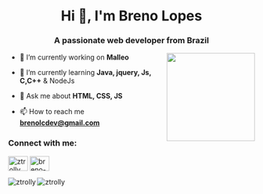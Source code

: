 <h1 align="center">Hi 👋, I'm Breno Lopes</h1>
<h3 align="center">A passionate web developer from Brazil</h3>

<image src="https://user-images.githubusercontent.com/61760048/164353961-e9206f96-b909-4424-8640-8fa24eb52679.png" width="180" align="right">


- 🔭 I’m currently working on **Malleo**

- 🌱 I’m currently learning **Java, jquery, Js, C,C++** & NodeJs

- 💬 Ask me about **HTML, CSS, JS**

- 📫 How to reach me **brenolcdev@gmail.com**



<h3 align="left">Connect with me:</h3>
<p align="left">
<a href="https://dev.to/ztrolly" target="blank"><img align="center" src="https://raw.githubusercontent.com/rahuldkjain/github-profile-readme-generator/master/src/images/icons/Social/devto.svg" alt="ztrolly" height="30" width="40" /></a>
<a href="https://linkedin.com/in/breno-lopes-do-carmo" target="blank"><img align="center" src="https://raw.githubusercontent.com/rahuldkjain/github-profile-readme-generator/master/src/images/icons/Social/linked-in-alt.svg" alt="breno-lopes-do-carmo" height="30" width="40" /></a>
</p>


  
  


<p><img align="left" src="https://github-readme-stats.vercel.app/api?username=ztrolly&theme=dracula&show_icons=true" alt="ztrolly" /></p>
<p><img align="left" src="https://github-readme-stats.vercel.app/api/top-langs/?username=ztrolly&theme=dracula&layout=complete" alt="ztrolly" /></p>

